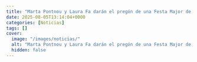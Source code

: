 ```yaml
---
title: "Marta Pontnou y Laura Fa darán el pregón de una Festa Major de Sabadell 2025 que arranca con 300 actividades"
date: 2025-08-05T13:14:04+0000
categories: [Noticias]
tags: []
cover:
  image: "/images/noticias/"
  alt: "Marta Pontnou y Laura Fa darán el pregón de una Festa Major de Sabadell 2025 que arranca con 300 actividades"
  hidden: false
---
```



